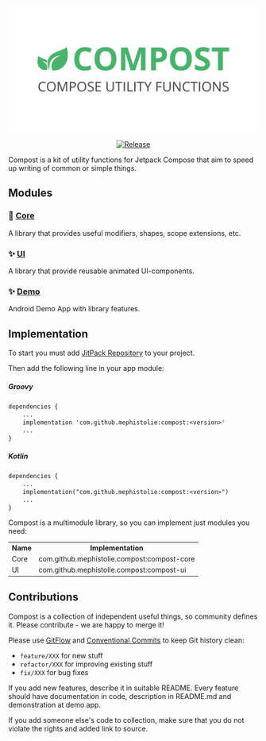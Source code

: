 <div align="center">

<img src="docs/header.png" width="600" />

[![Release](https://jitpack.io/v/mephistolie/compost.svg)](https://jitpack.io/#mephistolie/compost)

</div>

Compost is a kit of utility functions for Jetpack Compose that aim to speed up writing of common or simple things.

## Modules

### 🔧 [Core](./core/)
A library that provides useful modifiers, shapes, scope extensions, etc.
### ✨ [UI](./ui/)
A library that provide reusable animated UI-components.
### ✨ [Demo](./demo/)
Android Demo App with library features.

## Implementation

To start you must add [JitPack Repository](https://www.jitpack.io/) to your project.

Then add the following line in your app module:

##### Groovy
```
dependencies {
    ...
    implementation 'com.github.mephistolie:compost:<version>'
    ...
}
```

##### Kotlin
```
dependencies {
    ...
    implementation("com.github.mephistolie:compost:<version>")
    ...
}
```

Compost is a multimodule library, so you can implement just modules you need:

<table>
 <tr>
  <td><b>Name</b></td><td align="center"><b>Implementation</b></td>
 </tr>
 <tr>
  <td>Core</td><td>com.github.mephistolie.compost:compost-core</td>
 </tr>
 <tr>
  <td>UI</td><td>com.github.mephistolie.compost:compost-ui</td>
 </tr>
</table>

## Contributions

Compost is a collection of independent useful things, so community defines it. Please contribute - we are happy to merge it!

Please use [GitFlow](https://www.atlassian.com/git/tutorials/comparing-workflows/gitflow-workflow) and [Conventional Commits](https://www.conventionalcommits.org/en/v1.0.0/) to keep Git history clean:
* `feature/XXX` for new stuff
* `refactor/XXX` for improving existing stuff
* `fix/XXX` for bug fixes

If you add new features, describe it in suitable README. Every feature should have documentation in code, description in README.md and demonstration at demo app.

If you add someone else's code to collection, make sure that you do not violate the rights and added link to source.
